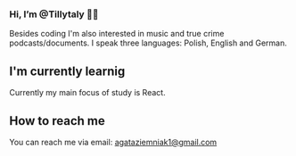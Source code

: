###  Hi, I’m @Tillytaly 👋👀

Besides coding I'm also interested in music and true crime podcasts/documents. I speak three languages: Polish, English and German.

## I'm currently learnig 

Currently my main focus of study is React.

## How to reach me 

You can reach me via email: agataziemniak1@gmail.com
